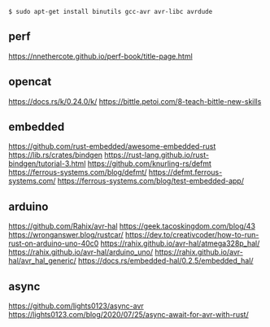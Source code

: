 
```
$ sudo apt-get install binutils gcc-avr avr-libc avrdude
```






## perf
https://nnethercote.github.io/perf-book/title-page.html

## opencat
https://docs.rs/k/0.24.0/k/
https://bittle.petoi.com/8-teach-bittle-new-skills


## embedded
https://github.com/rust-embedded/awesome-embedded-rust
https://lib.rs/crates/bindgen
https://rust-lang.github.io/rust-bindgen/tutorial-3.html
https://github.com/knurling-rs/defmt
https://ferrous-systems.com/blog/defmt/
https://defmt.ferrous-systems.com/
https://ferrous-systems.com/blog/test-embedded-app/

## arduino
https://github.com/Rahix/avr-hal
https://geek.tacoskingdom.com/blog/43
https://wronganswer.blog/rustcar/
https://dev.to/creativcoder/how-to-run-rust-on-arduino-uno-40c0
https://rahix.github.io/avr-hal/atmega328p_hal/
https://rahix.github.io/avr-hal/arduino_uno/
https://rahix.github.io/avr-hal/avr_hal_generic/
https://docs.rs/embedded-hal/0.2.5/embedded_hal/


## async
https://github.com/lights0123/async-avr
https://lights0123.com/blog/2020/07/25/async-await-for-avr-with-rust/